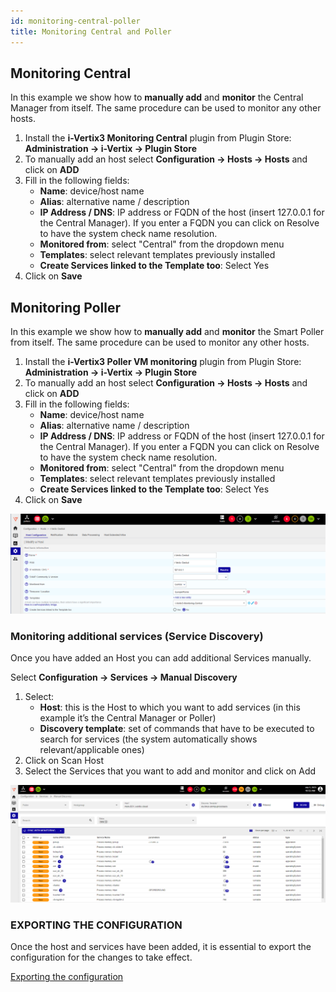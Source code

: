 ```yaml
---
id: monitoring-central-poller
title: Monitoring Central and Poller
---
```


## Monitoring Central

In this example we show how to **manually add** and **monitor** the Central Manager from itself. The same procedure can be used to monitor any other hosts.
1. Install the **i-Vertix3 Monitoring Central** plugin from Plugin Store: **Administration -> i-Vertix -> Plugin Store**
2. To manually add an host select **Configuration -> Hosts -> Hosts** and click on **ADD**
3. Fill in the following fields:
    * **Name**: device/host name
    * **Alias**: alternative name / description
    * **IP Address / DNS**: IP address or FQDN of the host  (insert 127.0.0.1 for the Central Manager). If you enter a FQDN you can click on Resolve to have the system check name resolution. 
    * **Monitored from**: select "Central" from the dropdown menu
    * **Templates**: select relevant templates previously installed
    * **Create Services linked to the Template too**: Select Yes
 4. Click on **Save**

 ## Monitoring Poller

 In this example we show how to **manually add** and **monitor** the Smart Poller from itself. The same procedure can be used to monitor any other hosts.
1. Install the **i-Vertix3 Poller VM monitoring** plugin from Plugin Store: **Administration -> i-Vertix -> Plugin Store**
2. To manually add an host select **Configuration -> Hosts -> Hosts** and click on **ADD**
3. Fill in the following fields:
    * **Name**: device/host name
    * **Alias**: alternative name / description
    * **IP Address / DNS**: IP address or FQDN of the host  (insert 127.0.0.1 for the Central Manager). If you enter a FQDN you can click on Resolve to have the system check name resolution. 
    * **Monitored from**: select "Central" from the dropdown menu
    * **Templates**: select relevant templates previously installed
    * **Create Services linked to the Template too**: Select Yes
 4. Click on **Save**

 ![image](../../assets/quick-start/monitor_central_poller.png)

 ### Monitoring additional services (Service Discovery)

Once you have added an Host you can add additional Services manually. 

Select **Configuration -> Services -> Manual Discovery**

1. Select:  
    * **Host**: this is the Host to which you want to add services (in this example it’s the Central Manager or Poller)
    * **Discovery template**: set of commands that have to be executed to search for services (the system automatically shows relevant/applicable ones)
2. Click on Scan Host
3. Select the Services that you want to add and monitor and click on Add

![image](../../assets/quick-start/monitor_central_poller1.png)

### EXPORTING THE CONFIGURATION

Once the host and services have been added, it is essential to export the configuration for the changes to take effect.

[Exporting the configuration](../../monitoring-resources/monitoring-hosts/export-configuration.md)